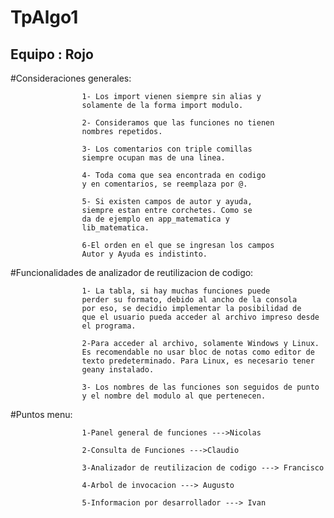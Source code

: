 # TpAlgo1 
## Equipo : Rojo

#Consideraciones generales:
                    
                    1- Los import vienen siempre sin alias y
                    solamente de la forma import modulo.

                    2- Consideramos que las funciones no tienen
                    nombres repetidos.

                    3- Los comentarios con triple comillas
                    siempre ocupan mas de una linea.

                    4- Toda coma que sea encontrada en codigo
                    y en comentarios, se reemplaza por @.

                    5- Si existen campos de autor y ayuda,
                    siempre estan entre corchetes. Como se
                    da de ejemplo en app_matematica y 
                    lib_matematica.

                    6-El orden en el que se ingresan los campos
                    Autor y Ayuda es indistinto.


#Funcionalidades de analizador de reutilizacion de codigo:

                    1- La tabla, si hay muchas funciones puede
                    perder su formato, debido al ancho de la consola
                    por eso, se decidio implementar la posibilidad de
                    que el usuario pueda acceder al archivo impreso desde
                    el programa.

                    2-Para acceder al archivo, solamente Windows y Linux.
                    Es recomendable no usar bloc de notas como editor de 
                    texto predeterminado. Para Linux, es necesario tener
                    geany instalado.

                    3- Los nombres de las funciones son seguidos de punto
                    y el nombre del modulo al que pertenecen.


#Puntos menu:

                    1-Panel general de funciones --->Nicolas

                    2-Consulta de Funciones --->Claudio

                    3-Analizador de reutilizacion de codigo ---> Francisco

                    4-Arbol de invocacion ---> Augusto

                    5-Informacion por desarrollador ---> Ivan
